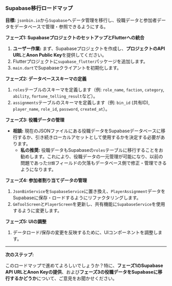 ### Supabase移行ロードマップ

**目標:** `jsonbin.io`から`Supabase`へデータ管理を移行し、役職データと参加者データをデータベースで管理・参照できるようにする。

**フェーズ1: SupabaseプロジェクトのセットアップとFlutterへの統合**
1.  **ユーザー作業:** まず、Supabaseプロジェクトを作成し、**プロジェクトのAPI URL**と**Anon Public Key**を提供してください。
2.  Flutterプロジェクトに`supabase_flutter`パッケージを追加します。
3.  `main.dart`でSupabaseクライアントを初期化します。

**フェーズ2: データベーススキーマの定義**
1.  `roles`テーブルのスキーマを定義します（例: `role_name`, `faction`, `category`, `ability`, `fortune_telling_result`など）。
2.  `assignments`テーブルのスキーマを定義します（例: `bin_id` (共有ID), `player_name`, `role_id`, `password`, `created_at`）。

**フェーズ3: 役職データの管理**
*   **相談:** 現在のJSONファイルにある役職データをSupabaseデータベースに移行するか、引き続きローカルアセットとして使用するかを決定する必要があります。
    *   **私の推奨:** 役職データもSupabaseの`roles`テーブルに移行することをお勧めします。これにより、役職データの一元管理が可能になり、以前の問題であった`分類`フィールドの欠落もデータベース側で修正・管理できるようになります。

**フェーズ4: 参加者割り当てデータの管理**
1.  `JsonBinService`を`SupabaseService`に置き換え、`PlayerAssignment`データをSupabaseに保存・ロードするようにリファクタリングします。
2.  `GmToolScreen`と`PlayerScreen`を更新し、共有機能に`SupabaseService`を使用するように変更します。

**フェーズ5: UIの調整**
1.  データロード/保存の変更を反映するために、UIコンポーネントを調整します。

---

**次のステップ:**

このロードマップで進めてよろしいでしょうか？特に、**フェーズ1のSupabase API URLとAnon Keyの提供**、および**フェーズ3の役職データをSupabaseに移行するかどうか**について、ご意見をお聞かせください。